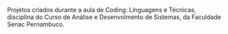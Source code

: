 Projetos criados durante a aula de Coding: Linguagens e Técnicas, disciplina do Curso de Análise e Desenvolmento de Sistemas, da Faculdade Senac Pernambuco.
